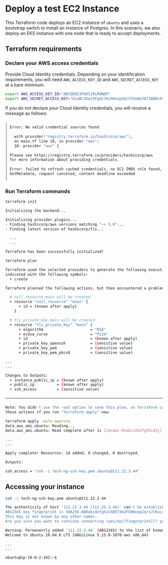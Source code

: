 # Deploy a test EC2 Instance

This Terraform code deploys an EC2 instance of `ubuntu` and uses a bootstrap switch to install an instance of Postgres. In this scenario, we also deploy an EKS instance with one node that is ready to accept deployments.

## Terraform requirements
### Declare your AWS access credentials
Provide Cloud Identity credentials. Depending on your identification requirements, you will need `AWS_ACCESS_KEY_ID` and `AWS_SECRET_ACCESS_KEY` at a bare minimum.
```bash
export AWS_ACCESS_KEY_ID="ABCDE013FGHIJKLM4NOP"
export AWS_SECRET_ACCESS_KEY="01aBC3De23FgHiJkLM4nop5QrSTUvWxY67ZAB8c9"
```
If you do not declare your Cloud Identity credentials, you will receive a message as follows:
```bash
╷
│ Error: No valid credential sources found
│ 
│   with provider["registry.terraform.io/hashicorp/aws"],
│   on main.tf line 10, in provider "aws":
│   10: provider "aws" {
│ 
│ Please see https://registry.terraform.io/providers/hashicorp/aws
│ for more information about providing credentials.
│ 
│ Error: failed to refresh cached credentials, no EC2 IMDS role found, operation error ec2imds:
│ GetMetadata, request canceled, context deadline exceeded
│ 
```

### Run Terraform commands
```bash
terraform init

Initializing the backend...

Initializing provider plugins...
- Finding hashicorp/aws versions matching "~> 5.0"...
- Finding latest version of hashicorp/tls...

  ...
  ...

Terraform has been successfully initialized!
```

```bash
terraform plan

Terraform used the selected providers to generate the following execution plan. Resource actions are
indicated with the following symbols:
  + create

Terraform planned the following actions, but then encountered a problem:

  # null_resource.main will be created
  + resource "null_resource" "main" {
      + id = (known after apply)
    }

  # tls_private_key.main will be created
  + resource "tls_private_key" "main" {
      + algorithm                     = "RSA"
      + ecdsa_curve                   = "P224"
      + id                            = (known after apply)
      + private_key_openssh           = (sensitive value)
      + private_key_pem               = (sensitive value)
      + private_key_pem_pkcs8         = (sensitive value)

...
...

Changes to Outputs:
  + instance_public_ip = (known after apply)
  + public_ip          = (known after apply)
  + ssh_access         = (sensitive value)

────────────────────────────────────────────────────────────────────────────────────────────────────

Note: You didn't use the -out option to save this plan, so Terraform can't guarantee to take exactly
these actions if you run "terraform apply" now.
```

```bash
terraform apply -auto-approve
data.aws_ami.ubuntu: Reading...
data.aws_ami.ubuntu: Read complete after 1s [id=ami-01abc1d2efg3hi45j]

...
...

Apply complete! Resources: 14 added, 0 changed, 0 destroyed.

Outputs:

ssh_access = "ssh -i tech-ng-ssh-key.pem ubuntu@111.22.3.44"
```

## Accessing your instance

```bash
ssh -i tech-ng-ssh-key.pem ubuntu@111.22.3.44

The authenticity of host '111.22.3.44 (111.22.3.44)' can't be established.
AB12345 key fingerprint is SHA256:AB0abcdefghiCkDEl9m2FGHAnopIqrsJtKuLvMNOPQR.
This key is not known by any other names.
Are you sure you want to continue connecting (yes/no/[fingerprint])? yes
```
```bash
Warning: Permanently added '111.22.3.44' (AB12345) to the list of known hosts.
Welcome to Ubuntu 20.04.6 LTS (GNU/Linux 5.15.0-1070-aws x86_64)

...
...

ubuntu@ip-10-0-2-242:~$ 
```
